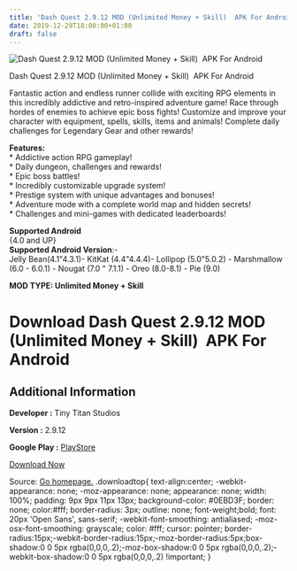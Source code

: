 ```yaml
---
title: 'Dash Quest 2.9.12 MOD (Unlimited Money + Skill)  APK For Android'
date: 2019-12-29T18:00:00+01:00
draft: false
---
```


![Dash Quest 2.9.12 MOD (Unlimited Money + Skill)  APK For Android](https://i1.wp.com/apkhome.net/wp-content/uploads/2019/12/Dash-Quest-2.9.12-MOD-Unlimited-Money-Skill.png "Dash Quest 2.9.12 MOD (Unlimited Money + Skill)  APK For Android")

  

Dash Quest 2.9.12 MOD (Unlimited Money + Skill)  APK For Android

Fantastic action and endless runner collide with exciting RPG elements in this incredibly addictive and retro-inspired adventure game! Race through hordes of enemies to achieve epic boss fights! Customize and improve your character with equipment, spells, skills, items and animals! Complete daily challenges for Legendary Gear and other rewards!

**Features:**  
\* Addictive action RPG gameplay!  
\* Daily dungeon, challenges and rewards!  
\* Epic boss battles!  
\* Incredibly customizable upgrade system!  
\* Prestige system with unique advantages and bonuses!  
\* Adventure mode with a complete world map and hidden secrets!  
\* Challenges and mini-games with dedicated leaderboards!

**Supported Android**  
{4.0 and UP}  
**Supported Android Version**:-  
Jelly Bean(4.1"4.3.1)- KitKat (4.4"4.4.4)- Lollipop (5.0"5.0.2) - Marshmallow (6.0 - 6.0.1) - Nougat (7.0 " 7.1.1) - Oreo (8.0-8.1) - Pie (9.0)

**MOD TYPE: Unlimited Money + Skill**

Download Dash Quest 2.9.12 MOD (Unlimited Money + Skill)  APK For Android
==========================================================================

Additional Information
----------------------

**Developer :** Tiny Titan Studios

**Version :** 2.9.12

**Google Play :** [PlayStore](https://play.google.com/store/apps/details?id=com.tinytitanstudios.DashQuest)

  

[Download Now](https://store4app.co/post/dash-quest-2-9-12-mod-unlimited-money-skill-apk-for-android_1577638673)

  
Source: [Go homepage.](https://store4app.co/post/dash-quest-2-9-12-mod-unlimited-money-skill-apk-for-android_1577638673) .downloadtop{ text-align:center; -webkit-appearance: none; -moz-appearance: none; appearance: none; width: 100%; padding: 9px 9px 11px 13px; background-color: #0EBD3F; border: none; color:#fff; border-radius: 3px; outline: none; font-weight;bold; font: 20px 'Open Sans', sans-serif; -webkit-font-smoothing: antialiased; -moz-osx-font-smoothing: grayscale; color: #fff; cursor: pointer; border-radius:15px;-webkit-border-radius:15px;-moz-border-radius:5px;box-shadow:0 0 5px rgba(0,0,0,.2);-moz-box-shadow:0 0 5px rgba(0,0,0,.2);-webkit-box-shadow:0 0 5px rgba(0,0,0,.2) !important; }